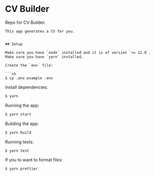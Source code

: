 # CV Builder

Repo for  CV Builder.

```
This app generates a CV for you.


## Setup

Make sure you have `node` installed and it is of version `>= 12.0`.
Make sure you have `yarn` installed.

Create the `env` file:

```sh
$ cp .env.example .env
```

Install dependencies:

```sh
$ yarn
```

Running the app:

```sh
$ yarn start
```

Building the app:

```sh
$ yarn build
```

Running tests:

```sh
$ yarn test
```

If you to want to format files:

```sh
$ yarn prettier
```
